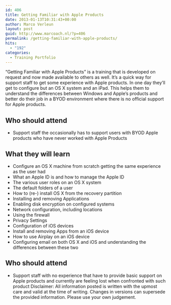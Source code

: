 ```yaml
---
id: 406
title: Getting Familiar with Apple Products
date: 2013-01-13T10:31:43+00:00
author: Marco Verleun
layout: post
guid: http://www.marcoach.nl/?p=406
permalink: /getting-familiar-with-apple-products/
hits:
  - "192"
categories:
  - Training Portfolio
---
```

&#8220;Getting Familiar with Apple Products&#8221; is a training that is developed on request and now made available to others as well. It&#8217;s a quick way for support staff to get some experience with Apple products. In one day they&#8217;ll get to configure but an OS X system and an iPad. This helps them to understand the differences between Windows and Apple&#8217;s products and better do their job in a BYOD environment where there is no official support for Apple products.

## Who should attend

  * <span style="line-height: 14px;">Support staff the occasionally has to support users with BYOD Apple products who have never worked with Apple Products</span>

## <span style="line-height: 24px;">What they will learn</span>

  * <span style="line-height: 14px;">Configure an OS X machine from scratch getting the same experience as the user had</span>
  * What an Apple ID is and how to manage the Apple ID
  * The various user roles on an OS X system
  * The default folders of a user
  * How to (re-) install OS X from the recovery partition
  * Installing and removing Applications
  * Enabling disk encryption on configured systems
  * Network configuration, including locations
  * Using the firewall
  * Privacy Settings
  * Configuration of iOS devices
  * Install and removing Apps from an iOS device
  * How to use Airplay on an iOS device
  * Configuring email on both OS X and iOS and understanding the differences between these two

## <span style="line-height: 24px;">Who should attend</span>

  * <span style="line-height: 14px;">Support staff with no experience that have to provide basic support on Apple products and currently are feeling lost when confronted with such product</span> Disclaimer: All information posted is written with the upmost care and valid at the time of writing. Changes in versions can supersede the provided information. Please use your own judgement.